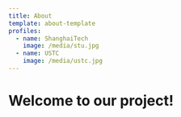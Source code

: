 ```yaml
---
title: About
template: about-template
profiles:
  - name: ShanghaiTech
    image: /media/stu.jpg
  - name: USTC
    image: /media/ustc.jpg
---
```


# Welcome to our project!
